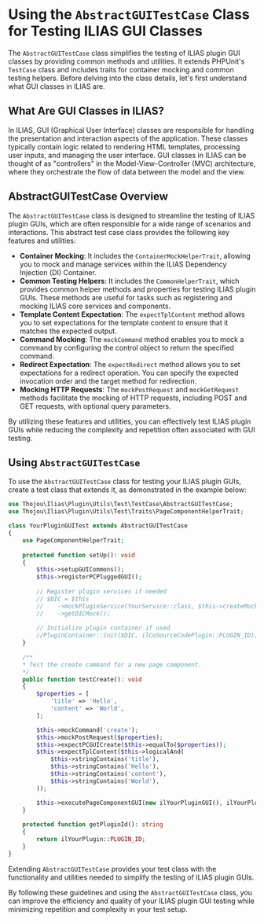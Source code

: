 # Using the `AbstractGUITestCase` Class for Testing ILIAS GUI Classes

The `AbstractGUITestCase` class simplifies the testing of ILIAS plugin GUI classes by providing common methods and utilities. It extends PHPUnit's `TestCase` class and includes traits for container mocking and common testing helpers. Before delving into the class details, let's first understand what GUI classes in ILIAS are.

## What Are GUI Classes in ILIAS?

In ILIAS, GUI (Graphical User Interface) classes are responsible for handling the presentation and interaction aspects of the application. These classes typically contain logic related to rendering HTML templates, processing user inputs, and managing the user interface. GUI classes in ILIAS can be thought of as "controllers" in the Model-View-Controller (MVC) architecture, where they orchestrate the flow of data between the model and the view.

## AbstractGUITestCase Overview

The `AbstractGUITestCase` class is designed to streamline the testing of ILIAS plugin GUIs, which are often responsible for a wide range of scenarios and interactions. This abstract test case class provides the following key features and utilities:

* **Container Mocking**: It includes the `ContainerMockHelperTrait`, allowing you to mock and manage services within the ILIAS Dependency Injection (DI) Container.
* **Common Testing Helpers**: It includes the `CommonHelperTrait`, which provides common helper methods and properties for testing ILIAS plugin GUIs. These methods are useful for tasks such as registering and mocking ILIAS core services and components.
* **Template Content Expectation**: The `expectTplContent` method allows you to set expectations for the template content to ensure that it matches the expected output.
* **Command Mocking**: The `mockCommand` method enables you to mock a command by configuring the control object to return the specified command.
* **Redirect Expectation**: The `expectRedirect` method allows you to set expectations for a redirect operation. You can specify the expected invocation order and the target method for redirection.
* **Mocking HTTP Requests**: The `mockPostRequest` and `mockGetRequest` methods facilitate the mocking of HTTP requests, including POST and GET requests, with optional query parameters.

By utilizing these features and utilities, you can effectively test ILIAS plugin GUIs while reducing the complexity and repetition often associated with GUI testing.

## Using `AbstractGUITestCase`

To use the `AbstractGUITestCase` class for testing your ILIAS plugin GUIs, create a test class that extends it, as demonstrated in the example below:

```php
use Thojou\Ilias\Plugin\Utils\Test\TestCase\AbstractGUITestCase;
use Thojou\Ilias\Plugin\Utils\Test\Traits\PageComponentHelperTrait;

class YourPluginGUITest extends AbstractGUITestCase
{
    use PageComponentHelperTrait;
    
    protected function setUp(): void
    {
        $this->setupGUICommons();
        $this->registerPCPluggedGUI();
        
        // Register plugin services if needed
        // $DIC = $this
        //    ->mockPluginService(YourService::class, $this->createMock(YourService::class))
        //    ->getDICMock();
        
        // Initialize plugin container if used
        //PluginContainer::init($DIC, ilCoSourceCodePlugin::PLUGIN_ID);
    }
    
    /**
    * Test the create command for a new page component.
    */
    public function testCreate(): void
    {
        $properties = [
            'title' => 'Hello',
            'content' => 'World',
        ];

        $this->mockCommand('create');
        $this->mockPostRequest($properties);
        $this->expectPCGUICreate($this->equalTo($properties));
        $this->expectTplContent($this->logicalAnd(
            $this->stringContains('title'),
            $this->stringContains('Hello'),
            $this->stringContains('content'),
            $this->stringContains('World'),
        ));

        $this->executePageComponentGUI(new ilYourPluginGUI(), ilYourPlugin::class);
    }
    
    protected function getPluginId(): string
    {
        return ilYourPlugin::PLUGIN_ID;
    }
}
```

Extending `AbstractGUITestCase` provides your test class with the functionality and utilities needed to simplify the testing of ILIAS plugin GUIs.

By following these guidelines and using the `AbstractGUITestCase` class, you can improve the efficiency and quality of your ILIAS plugin GUI testing while minimizing repetition and complexity in your test setup.